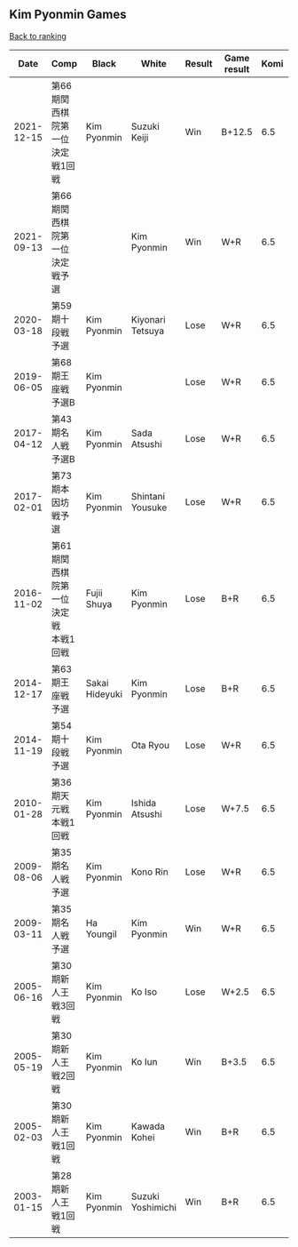 ## Kim Pyonmin Games

[Back to ranking](../../index.md)




| **Date** | **Comp** | **Black** | **White** | **Result** | **Game result** | **Komi** | **Rating** | **Diff** | 
| --- | --- | --- | --- | --- | --- | --- | --- | --- |
| 2021-12-15 | 第66期関西棋院第一位決定戦1回戦 | Kim Pyonmin | Suzuki Keiji | Win | B+12.5 | 6.5 | missing | 0 | 
| 2021-09-13 | 第66期関西棋院第一位決定戦予選 |  | Kim Pyonmin | Win | W+R | 6.5 | missing | 0 | 
| 2020-03-18 | 第59期十段戦予選 | Kim Pyonmin | Kiyonari Tetsuya | Lose | W+R | 6.5 | missing | 0 | 
| 2019-06-05 | 第68期王座戦予選B | Kim Pyonmin |  | Lose | W+R | 6.5 | missing | 0 | 
| 2017-04-12 | 第43期名人戦予選B | Kim Pyonmin | Sada Atsushi | Lose | W+R | 6.5 | missing | 0 | 
| 2017-02-01 | 第73期本因坊戦予選 | Kim Pyonmin | Shintani Yousuke | Lose | W+R | 6.5 | missing | 0 | 
| 2016-11-02 | 第61期関西棋院第一位決定戦　本戦1回戦 | Fujii Shuya | Kim Pyonmin | Lose | B+R | 6.5 | missing | 0 | 
| 2014-12-17 | 第63期王座戦予選 | Sakai Hideyuki | Kim Pyonmin | Lose | B+R | 6.5 | missing | 0 | 
| 2014-11-19 | 第54期十段戦予選 | Kim Pyonmin | Ota Ryou | Lose | W+R | 6.5 | missing | 0 | 
| 2010-01-28 | 第36期天元戦本戦1回戦 | Kim Pyonmin | Ishida Atsushi | Lose | W+7.5 | 6.5 | missing | 0 | 
| 2009-08-06 | 第35期名人戦予選 | Kim Pyonmin | Kono Rin | Lose | W+R | 6.5 | missing | 0 | 
| 2009-03-11 | 第35期名人戦予選 | Ha Youngil | Kim Pyonmin | Win | W+R | 6.5 | missing | 0 | 
| 2005-06-16 | 第30期新人王戦3回戦 | Kim Pyonmin | Ko Iso | Lose | W+2.5 | 6.5 | missing | 0 | 
| 2005-05-19 | 第30期新人王戦2回戦 | Kim Pyonmin | Ko Iun | Win | B+3.5 | 6.5 | missing | 0 | 
| 2005-02-03 | 第30期新人王戦1回戦 | Kim Pyonmin | Kawada Kohei | Win | B+R | 6.5 | missing | 0 | 
| 2003-01-15 | 第28期新人王戦1回戦 | Kim Pyonmin | Suzuki Yoshimichi | Win | B+R | 6.5 | missing | missing |




